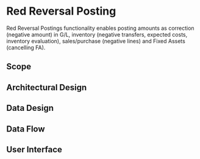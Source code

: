 # Red Reversal Posting

Red Reversal Postings functionality enables posting amounts as correction (negative amount) in G/L, inventory (negative transfers, expected costs, inventory evaluation), sales/purchase (negative lines) and Fixed Assets (cancelling FA).

## Scope

## Architectural Design 

## Data Design

## Data Flow

## User Interface
